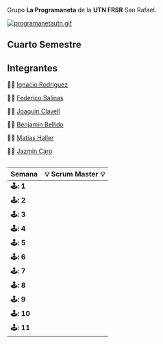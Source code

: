 Grupo **La Programaneta** de la **UTN FRSR** San Rafael.


[![programanetautn.gif](https://i.postimg.cc/15dSFxHM/programanetautn.gif)](https://postimg.cc/TpnB84BW)
## Cuarto Semestre



## Integrantes

👨‍🦰 [Ignacio Rodriguez](https://github.com/n4chx)

👨‍🦰 [Federico Salinas](https://github.com/FedericoISalinas)

👨‍🦰 [Joaquin Clavell](https://github.com/Joaquin-Clavell)

👨‍🦰 [Benjamin Bellido](https://github.com/benjaminbellido)

👨‍🦰 [Matias Haller](https://github.com/matihaller)

👩‍🦰 [Jazmin Caro](https://github.com/Jazmin-Caro)

##

 
| **Semana** | 💡 **Scrum Master** 💡    |
|----------------------|----------------------|
| **🕹️: 1** |  |
| **🕹️: 2** |  |   
| **🕹️: 3** |  |
| **🕹️: 4** |  |
| **🕹️: 5** |  |
| **🕹️: 6** |  |
| **🕹️: 7** |  |
| **🕹️: 8** |  |
| **🕹️: 9** |  |
| **🕹️: 10** |  |
| **🕹️: 11** |  |

##

